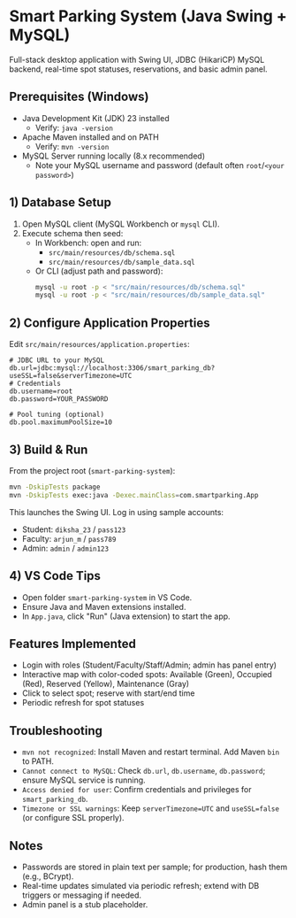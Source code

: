 # Smart Parking System (Java Swing + MySQL)

Full-stack desktop application with Swing UI, JDBC (HikariCP) MySQL backend, real-time spot statuses, reservations, and basic admin panel.

## Prerequisites (Windows)
- Java Development Kit (JDK) 23 installed
  - Verify: `java -version`
- Apache Maven installed and on PATH
  - Verify: `mvn -version`
- MySQL Server running locally (8.x recommended)
  - Note your MySQL username and password (default often `root`/`<your password>`)

## 1) Database Setup
1. Open MySQL client (MySQL Workbench or `mysql` CLI).
2. Execute schema then seed:
   - In Workbench: open and run:
     - `src/main/resources/db/schema.sql`
     - `src/main/resources/db/sample_data.sql`
   - Or CLI (adjust path and password):
     ```bash
     mysql -u root -p < "src/main/resources/db/schema.sql"
     mysql -u root -p < "src/main/resources/db/sample_data.sql"
     ```

## 2) Configure Application Properties
Edit `src/main/resources/application.properties`:
```
# JDBC URL to your MySQL
db.url=jdbc:mysql://localhost:3306/smart_parking_db?useSSL=false&serverTimezone=UTC
# Credentials
db.username=root
db.password=YOUR_PASSWORD

# Pool tuning (optional)
db.pool.maximumPoolSize=10
```

## 3) Build & Run
From the project root (`smart-parking-system`):
```bash
mvn -DskipTests package
mvn -DskipTests exec:java -Dexec.mainClass=com.smartparking.App
```
This launches the Swing UI. Log in using sample accounts:
- Student: `diksha_23` / `pass123`
- Faculty: `arjun_m` / `pass789`
- Admin: `admin` / `admin123`

## 4) VS Code Tips
- Open folder `smart-parking-system` in VS Code.
- Ensure Java and Maven extensions installed.
- In `App.java`, click "Run" (Java extension) to start the app.

## Features Implemented
- Login with roles (Student/Faculty/Staff/Admin; admin has panel entry)
- Interactive map with color-coded spots: Available (Green), Occupied (Red), Reserved (Yellow), Maintenance (Gray)
- Click to select spot; reserve with start/end time
- Periodic refresh for spot statuses

## Troubleshooting
- `mvn not recognized`: Install Maven and restart terminal. Add Maven `bin` to PATH.
- `Cannot connect to MySQL`: Check `db.url`, `db.username`, `db.password`; ensure MySQL service is running.
- `Access denied for user`: Confirm credentials and privileges for `smart_parking_db`.
- `Timezone or SSL warnings`: Keep `serverTimezone=UTC` and `useSSL=false` (or configure SSL properly).

## Notes
- Passwords are stored in plain text per sample; for production, hash them (e.g., BCrypt).
- Real-time updates simulated via periodic refresh; extend with DB triggers or messaging if needed.
- Admin panel is a stub placeholder.

